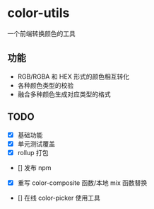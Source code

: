 # color-utils

一个前端转换颜色的工具

## 功能

- RGB/RGBA 和 HEX 形式的颜色相互转化
- 各种颜色类型的校验
- 融合多种颜色生成对应类型的格式

## TODO

- [x] 基础功能
- [x] 单元测试覆盖
- [x] rollup 打包
- [] 发布 npm
- [x] 重写 color-composite 函数/本地 mix 函数替换
- [] 在线 color-picker 使用工具